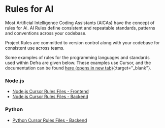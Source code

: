 # Rules for AI

Most Artificial Intelligence Coding Assistants (AICAs) have the concept of rules for AI. AI Rules define consistent and repeatable standards, patterns and conventions across your codebase. 

Project Rules are committed to version control along with your codebase for consistent use across teams.

Some examples of rules for the programming languages and standards used within Defra are given below. These examples use Cursor, and the documentation can be found [here (opens in new tab)](https://docs.cursor.com/context/rules){:target="_blank"}.

### Node.js
- [Node.js Cursor Rules Files - Frontend](nodejs/nodejs-cursorrules-frontend.md)
- [Node.js Cursor Rules Files - Backend](nodejs/nodejs-cursorrules-bakend.md)

### Python
- [Python Cursor Rules Files - Backend](python/python-cursorrules-backend.md)